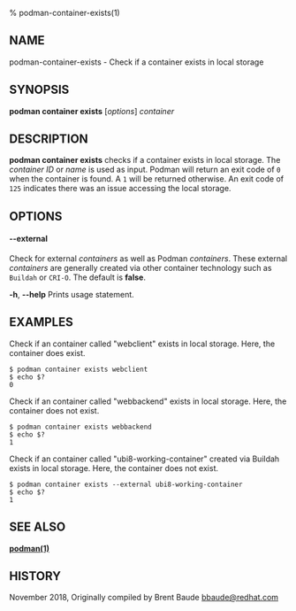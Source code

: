 % podman-container-exists(1)

## NAME
podman\-container\-exists - Check if a container exists in local storage

## SYNOPSIS
**podman container exists** [*options*] *container*

## DESCRIPTION
**podman container exists** checks if a container exists in local storage. The *container ID* or *name* is used as input. Podman will return an exit code
of `0` when the container is found.  A `1` will be returned otherwise. An exit code of `125` indicates there was an issue accessing the local storage.

## OPTIONS

#### **--external**
Check for external *containers* as well as Podman *containers*. These external *containers* are generally created via other container technology such as `Buildah` or `CRI-O`. The default is **false**.

**-h**, **--help**
Prints usage statement.

## EXAMPLES

Check if an container called "webclient" exists in local storage. Here, the container does exist.
```
$ podman container exists webclient
$ echo $?
0
```

Check if an container called "webbackend" exists in local storage. Here, the container does not exist.
```
$ podman container exists webbackend
$ echo $?
1
```

Check if an container called "ubi8-working-container" created via Buildah exists in local storage. Here, the container does not exist.
```
$ podman container exists --external ubi8-working-container
$ echo $?
1
```

## SEE ALSO
**[podman(1)](podman.1.md)**

## HISTORY
November 2018, Originally compiled by Brent Baude <bbaude@redhat.com>
